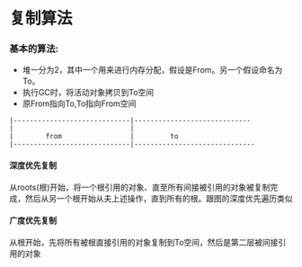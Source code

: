 # 复制算法



### 基本的算法:

* 堆一分为2，其中一个用来进行内存分配，假设是From。另一个假设命名为To。
* 执行GC时，将活动对象拷贝到To空间
* 原From指向To,To指向From空间

~~~
|-----------------------------|-----------------------------
|							  |				
|	     from				  |			to 	
|-----------------------------|------------------------------
~~~

#### 深度优先复制

从roots(根)开始，将一个根引用的对象、直至所有间接被引用的对象被复制完成，然后从另一个根开始从夫上述操作，直到所有的根。跟图的深度优先遍历类似

#### 广度优先复制

从根开始，先将所有被根直接引用的对象复制到To空间，然后是第二层被间接引用的对象